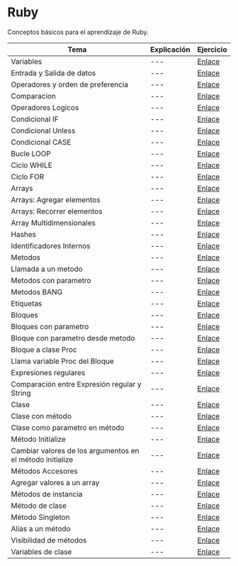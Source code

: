 # Ruby
Conceptos básicos para el aprendizaje de Ruby.

| Tema | Explicación | Ejercicio |
|---|---|---|
| Variables |---| [Enlace](https://github.com/kevyder/Ruby/blob/master/RB0.rb) |
| Entrada y Salida de datos |---| [Enlace](https://github.com/kevyder/Ruby/blob/master/RB1.rb) |
| Operadores y orden de preferencia |---| [Enlace](https://github.com/kevyder/Ruby/blob/master/RB2.rb) |
| Comparacion |---| [Enlace](https://github.com/kevyder/Ruby/blob/master/RB3.rb) |
| Operadores Logicos |---| [Enlace](https://github.com/kevyder/Ruby/blob/master/RB4.rb) |
| Condicional IF |---| [Enlace](https://github.com/kevyder/Ruby/blob/master/RB5.rb) |
| Condicional Unless |---| [Enlace](https://github.com/kevyder/Ruby/blob/master/RB6.rb) |
| Condicional CASE |---| [Enlace](https://github.com/kevyder/Ruby/blob/master/RB7.rb) |
| Bucle LOOP |---| [Enlace](https://github.com/kevyder/Ruby/blob/master/RB8.rb) |
| Ciclo WHILE |---| [Enlace](https://github.com/kevyder/Ruby/blob/master/RB9.rb) |
| Ciclo FOR |---| [Enlace](https://github.com/kevyder/Ruby/blob/master/RB10.rb) |
| Arrays |---| [Enlace](https://github.com/kevyder/Ruby/blob/master/RB11.rb) |
| Arrays: Agregar elementos |---| [Enlace](https://github.com/kevyder/Ruby/blob/master/RB12.rb) |
| Arrays: Recorrer elementos |---| [Enlace](https://github.com/kevyder/Ruby/blob/master/RB13.rb) |
| Array Multidimensionales |---| [Enlace](https://github.com/kevyder/Ruby/blob/master/RB14.rb) |
| Hashes |---| [Enlace](https://github.com/kevyder/Ruby/blob/master/RB15.rb) |
| Identificadores Internos |---| [Enlace](https://github.com/kevyder/Ruby/blob/master/RB16.rb) |
| Metodos |---| [Enlace](https://github.com/kevyder/Ruby/blob/master/RB17.rb) |
| Llamada a un metodo |---| [Enlace](https://github.com/kevyder/Ruby/blob/master/RB18.rb) |
| Metodos con parametro |---| [Enlace](https://github.com/kevyder/Ruby/blob/master/RB19.rb) |
| Metodos BANG |---| [Enlace](https://github.com/kevyder/Ruby/blob/master/RB20.rb) |
| Etiquetas |---| [Enlace](https://github.com/kevyder/Ruby/blob/master/RB21.rb) |
| Bloques |---| [Enlace](https://github.com/kevyder/Ruby/blob/master/RB22.rb) |
| Bloques con parametro |---| [Enlace](https://github.com/kevyder/Ruby/blob/master/RB23.rb) |
| Bloque con parametro desde metodo |---| [Enlace](https://github.com/kevyder/Ruby/blob/master/RB24.rb) |
| Bloque a clase Proc |---| [Enlace](https://github.com/kevyder/Ruby/blob/master/RB25.rb) |
| Llama variable Proc del Bloque |---| [Enlace](https://github.com/kevyder/Ruby/blob/master/RB26.rb) |
| Expresiones regulares |---| [Enlace](https://github.com/kevyder/Ruby/blob/master/RB27.rb) |
| Comparación entre Expresión regular y String |---| [Enlace](https://github.com/kevyder/Ruby/blob/master/RB28.rb) |
| Clase |---| [Enlace](https://github.com/kevyder/Ruby/blob/master/RB29.rb) |
| Clase con método |---| [Enlace](https://github.com/kevyder/Ruby/blob/master/RB30.rb) |
| Clase como parametro en método |---| [Enlace](https://github.com/kevyder/Ruby/blob/master/RB31.rb) |
| Método Initialize |---| [Enlace](https://github.com/kevyder/Ruby/blob/master/RB32.rb) |
| Cambiar valores de los argumentos en el método initialize |---| [Enlace](https://github.com/kevyder/Ruby/blob/master/RB33.rb) |
| Métodos Accesores |---| [Enlace](https://github.com/kevyder/Ruby/blob/master/RB34.rb) |
| Agregar valores a un array |---| [Enlace](https://github.com/kevyder/Ruby/blob/master/RB35.rb) |
| Métodos de instancia |---| [Enlace](https://github.com/kevyder/Ruby/blob/master/RB36.rb) |
| Método de clase |---| [Enlace](https://github.com/kevyder/Ruby/blob/master/RB37.rb) |
| Método Singleton |---| [Enlace](https://github.com/kevyder/Ruby/blob/master/RB38.rb) |
| Alias a un método |---| [Enlace](https://github.com/kevyder/Ruby/blob/master/RB39.rb) |
| Visibilidad de métodos |---| [Enlace](https://github.com/kevyder/Ruby/blob/master/RB40.rb) |
| Variables de clase |---| [Enlace](https://github.com/kevyder/Ruby/blob/master/RB41.rb) |


